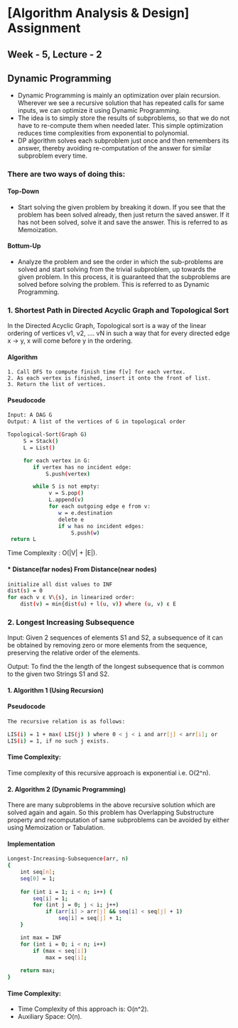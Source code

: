 
# [Algorithm Analysis & Design] Assignment
## Week - 5, Lecture - 2

## Dynamic Programming
 - Dynamic Programming is mainly an optimization over plain recursion. Wherever we see a recursive solution that has repeated calls for same inputs, we can optimize it using Dynamic Programming. 
 - The idea is to simply store the results of subproblems, so that we do not have to re-compute them when needed later. This simple optimization reduces time complexities from exponential to polynomial.
 - DP algorithm solves each subproblem just once and then remembers its answer, thereby avoiding re-computation of the answer for similar subproblem every time.


### There are two ways of doing this: 
####    Top-Down
- Start solving the given problem by breaking it down. If you see that the problem has been solved already, then just return the saved answer. If it has not been solved, solve it and save the answer. This is referred to as Memoization.
####    Bottum-Up
- Analyze the problem and see the order in which the sub-problems are solved and start solving from the trivial subproblem, up towards the given problem. In this process, it is guaranteed that the subproblems are solved before solving the problem. This is referred to as Dynamic Programming.

### 1. Shortest Path in Directed Acyclic Graph and  Topological Sort
   In the Directed Acyclic Graph, Topological sort is a way of the linear ordering of vertices v1, v2, …. vN in such a way that for every directed edge x → y, x will come before y in the ordering.
 
#### Algorithm

    1. Call DFS to compute finish time f[v] for each vertex.
    2. As each vertex is finished, insert it onto the front of list.
    3. Return the list of vertices.

#### Pseudocode
``` bash 
Input: A DAG G
Output: A list of the vertices of G in topological order

Topological-Sort(Graph G)
     S = Stack()
     L = List()

     for each vertex in G:
        if vertex has no incident edge:
            S.push(vertex)

        while S is not empty:
             v = S.pop()
             L.append(v)
             for each outgoing edge e from v:
                w = e.destination
                delete e
                if w has no incident edges:
                    S.push(w)
 return L
```
Time Complexity : O(|V| + |E|).

#### * Distance(far nodes) From Distance(near nodes)
``` bash
initialize all dist values to INF
dist(s) = 0
for each v ε V\{s}, in linearized order:
    dist(v) = min{dist(u) + l(u, v)} where (u, v) ε E
```
### 2. Longest Increasing Subsequence
 Input:  Given 2 sequences of elements S1 and S2, a subsequence of it can be obtained by removing zero or more elements from the sequence, preserving the relative order of the elements.
 
 Output: To find the the length of the longest subsequence that is common to the given two Strings S1 and S2.   

#### 1.  Algorithm 1 (Using Recursion) 
#### Pseudocode
```bash
The recursive relation is as follows:

LIS(i) = 1 + max( LIS(j) ) where 0 < j < i and arr[j] < arr[i]; or
LIS(i) = 1, if no such j exists.

```
#### Time Complexity:
Time complexity of this recursive approach is exponential i.e. O(2^n).
 #### 2. Algorithm 2 (Dynamic Programming)
There are many subproblems in the above recursive solution which are solved again and again. So this problem has Overlapping Substructure property and recomputation of same subproblems can be avoided by either using Memoization or Tabulation.

#### Implementation

``` bash
Longest-Increasing-Subsequence(arr, n)
{
    int seq[n];
    seq[0] = 1;
    
    for (int i = 1; i < n; i++) {
        seq[i] = 1;
        for (int j = 0; j < i; j++)
            if (arr[i] > arr[j] && seq[i] < seq[j] + 1)
                seq[i] = seq[j] + 1;
    }

    int max = INF
    for (int i = 0; i < n; i++)
        if (max < seq[i])
            max = seq[i];
    
    return max;
}
```
#### Time Complexity:
 - Time Complexity of this approach is: O(n^2).
 - Auxiliary Space: O(n).
